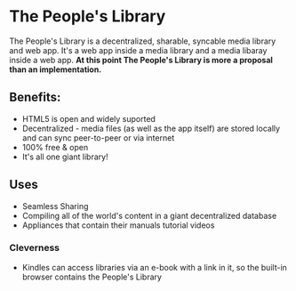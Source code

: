 # The People's Library

The People's Library is a decentralized, sharable, syncable media library and web app. 
It's a web app inside a media library and a media libaray inside a web app.
**__At this point The People's Library is more a proposal than an implementation.__**

## Benefits:

* HTML5 is open and widely suported
* Decentralized - media files (as well as the app itself) are stored locally and can sync peer-to-peer or via internet
* 100% free & open
* It's all one giant library! 

## Uses

* Seamless Sharing
* Compiling all of the world's content in a giant decentralized database
* Appliances that contain their manuals tutorial videos

### Cleverness

* Kindles can access libraries via an e-book with a link in it, so the built-in browser contains the People's Library

